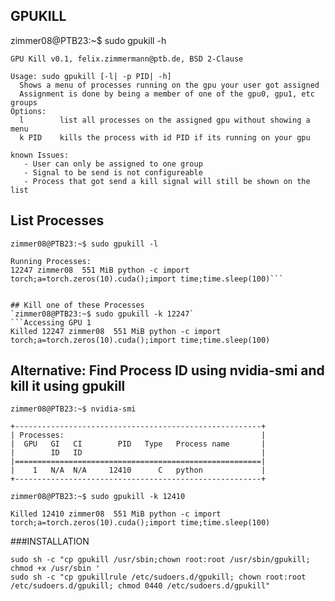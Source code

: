 ## GPUKILL
zimmer08@PTB23:~$ sudo gpukill -h

```Accessing GPU 1
GPU Kill v0.1, felix.zimmermann@ptb.de, BSD 2-Clause

Usage: sudo gpukill [-l| -p PID| -h]
  Shows a menu of processes running on the gpu your user got assigned
  Assignment is done by being a member of one of the gpu0, gpu1, etc groups
Options:
  l        list all processes on the assigned gpu without showing a menu
  k PID    kills the process with id PID if its running on your gpu

known Issues:
   - User can only be assigned to one group
   - Signal to be send is not configureable
   - Process that got send a kill signal will still be shown on the list
```

## List Processes
`zimmer08@PTB23:~$ sudo gpukill -l`
```Accessing GPU 1
Running Processes:
12247 zimmer08  551 MiB python -c import torch;a=torch.zeros(10).cuda();import time;time.sleep(100)```


## Kill one of these Processes
`zimmer08@PTB23:~$ sudo gpukill -k 12247`
```Accessing GPU 1
Killed 12247 zimmer08  551 MiB python -c import torch;a=torch.zeros(10).cuda();import time;time.sleep(100)
```
## Alternative: Find Process ID using nvidia-smi and kill it using gpukill
`zimmer08@PTB23:~$ nvidia-smi`
```[...]
+-------------------------------------------------------+
| Processes:                                            |
|  GPU   GI   CI        PID   Type   Process name       |
|        ID   ID                                        |        
|=======================================================|
|    1   N/A  N/A     12410      C   python             | 
+-------------------------------------------------------+
```
`zimmer08@PTB23:~$ sudo gpukill -k 12410`
```Accessing GPU 1
Killed 12410 zimmer08  551 MiB python -c import torch;a=torch.zeros(10).cuda();import time;time.sleep(100)
```
###INSTALLATION
```
sudo sh -c "cp gpukill /usr/sbin;chown root:root /usr/sbin/gpukill; chmod +x /usr/sbin '
sudo sh -c "cp gpukillrule /etc/sudoers.d/gpukill; chown root:root /etc/sudoers.d/gpukill; chmod 0440 /etc/sudoers.d/gpukill"
```